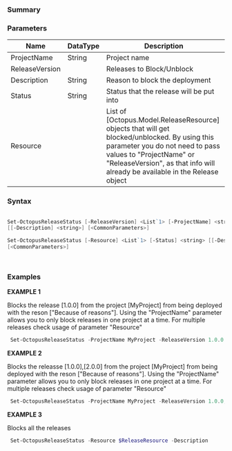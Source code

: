 ﻿
### Summary


### Parameters
| Name | DataType          | Description |
| ------------- | ----------- | ----------- |
| ProjectName | String |  Project name     |
| ReleaseVersion |  |  Releases to Block/Unblock     |
| Description | String |  Reason to block the deployment     |
| Status | String |  Status that the release will be put into     |
| Resource |  |  List of [Octopus.Model.ReleaseResource] objects that will get blocked/unblocked. By using this  parameter you do not need to pass values to "ProjectName" or "ReleaseVersion", as that info will  already be available in the Release object     |

### Syntax
``` powershell

Set-OctopusReleaseStatus [-ReleaseVersion] <List`1> [-ProjectName] <string> [-Status] <string> 
[[-Description] <string>] [<CommonParameters>]

Set-OctopusReleaseStatus [-Resource] <List`1> [-Status] <string> [[-Description] <string>] 
[<CommonParameters>]




``` 

### Examples 

**EXAMPLE 1**

Blocks the release [1.0.0] from the project [MyProject] from being deployed with the reson ["Because of reasons"]. Using the "ProjectName" parameter allows you to only block releases in one project at a time. For multiple releases check usage of parameter "Resource"

``` powershell 
 Set-OctopusReleaseStatus -ProjectName MyProject -ReleaseVersion 1.0.0 -Description "Because of reasons"
``` 

**EXAMPLE 2**

Blocks the releasse [1.0.0],[2.0.0] from the project [MyProject] from being deployed with the reson ["Because of reasons"]. Using the "ProjectName" parameter allows you to only block releases in one project at a time. For multiple releases check usage of parameter "Resource"

``` powershell 
 Set-OctopusReleaseStatus -ProjectName MyProject -ReleaseVersion 1.0.0, 2.0.0 -Description "Because of reasons"
``` 

**EXAMPLE 3**

Blocks all the releases

``` powershell 
 Set-OctopusReleaseStatus -Resource $ReleaseResource -Description
``` 

